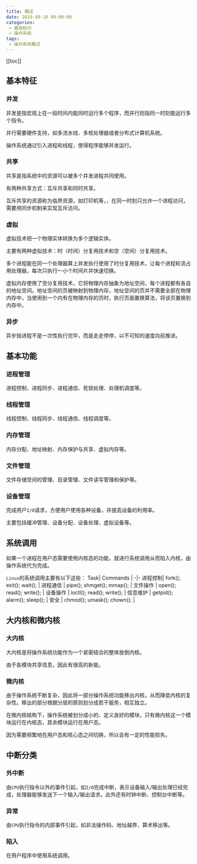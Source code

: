 ```yaml
---
title: 概述
date: 2019-09-16 09:00:00
categories:
 - 基础知识
 - 操作系统
tags:
 - 操作系统概述
---
```


[[toc]] 

## 基本特征
### 并发
并发是指宏观上在一段时间内能同时运行多个程序，而并行则指同一时刻能运行多个指令。

并行需要硬件支持，如多流水线、多核处理器或者分布式计算机系统。

操作系统通过引入进程和线程，使得程序能够并发运行。

### 共享
共享是指系统中的资源可以被多个并发进程共同使用。

有两种共享方式：互斥共享和同时共享。

互斥共享的资源称为临界资源，如打印机等，，在同一时刻只允许一个进程访问，需要用同步机制来实现互斥访问。

### 虚拟
虚拟技术把一个物理实体转换为多个逻辑实体。

主要有两种虚拟技术：时（时间）分复用技术和空（空间）分复用技术。

多个进程能在同一个处理器算上并发执行使用了时分复用技术，让每个进程轮流占用处理器，每次只执行一小个时间片并快速切换。

虚拟内存使用了空分复用技术，它将物理内存抽象为地址空间，每个进程都有各自的地址空间。地址空间的页被映射到物理内存，地址空间的页并不需要全部在物理内存中，当使用到一个内有在物理内存的页时，执行页面置换算法，将该页置换到内存中。

### 异步
异步指进程不是一次性执行完毕，而是走走停停，以不可知的速度向前推进。

## 基本功能
### 进程管理
进程控制、进程同步、进程通信、死锁处理、处理机调度等。

### 线程管理
线程控制、线程同步、线程通信、线程调度等。

### 内存管理
内存分配、地址映射、内存保护与共享、虚拟内存等。

### 文件管理
文件存储空间的管理、目录管理、文件读写管理和保护等。

### 设备管理
完成用户`I/O`请求，方便用户使用各种设备，并提高设备的利用率。

主要包括缓冲管理、设备分配、设备处理、虚拟设备等。

## 系统调用
如果一个进程在用户态需要使用内核态的功能，就进行系统调用从而陷入内核，由操作系统代为完成。

`Linux`的系统调用主要有以下这些：
Task| Commands | 
-|-
进程控制| fork(); exit(); wait(); | 
进程通信 | pipe(); shmget(); mmap(); | 
文件操作 | open(); read(); write(); | 
设备操作 | ioctl(); read(); write(); | 
信息维护 | getpid(); alarm(); sleep(); | 
安全 | chmod(); umask(); chown(); | 

## 大内核和微内核
### 大内核
大内核是将操作系统功能作为一个紧密结合的整体放倒内核。

由于各模块共享信息，因此有很高的新能。

### 微内核
由于操作系统不断复杂，因此将一部分操作系统功能移出内核，从而降低内核的复杂性。移出的部分根据分层的原则划分成若干服务，相互独立。

在微内核结构下，操作系统被划分成小的、定义良好的模块，只有微内核这一个模块运行在内核态，其余模块运行在用户态。

因为需要频繁地在用户态和核心态之间切换，所以会有一定的性能损失。

## 中断分类
### 外中断
由`CPU`执行指令以外的事件引起，如`I/O`完成中断，表示设备输入/输出处理已经完成，处理器能够发送下一个输入/输出请求。此外还有时钟中断、控制台中断等。

### 异常
由`CPU`执行指令的内部事件引起，如非法操作码、地址越界、算术移出等。

### 陷入
在用户程序中使用系统调用。